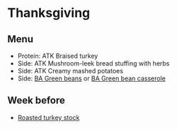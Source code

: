 # Thanksgiving

## Menu

- Protein: ATK Braised turkey
- Side: ATK Mushroom-leek bread stuffing with herbs
- Side: ATK Creamy mashed potatoes
- Side: [BA Green beans](https://www.bonappetit.com/recipe/slow-roasted-green-beans-with-sage)
  or [BA Green bean casserole](https://www.bonappetit.com/recipe/bas-best-green-bean-casserole)

## Week before

- [Roasted turkey stock](https://cooking.nytimes.com/recipes/1015731-roasted-turkey-stock)
